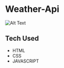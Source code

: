# Weather-Api

![Alt Text](https://raw.githubusercontent.com/JohnbelMDev/Weather-Api/master/Weather%20Api.png)




<h2>Tech Used</h2>
<ul>
  <li>HTML</li>
  <li>CSS </li>
  <li> JAVASCRIPT</li>
</ul>
